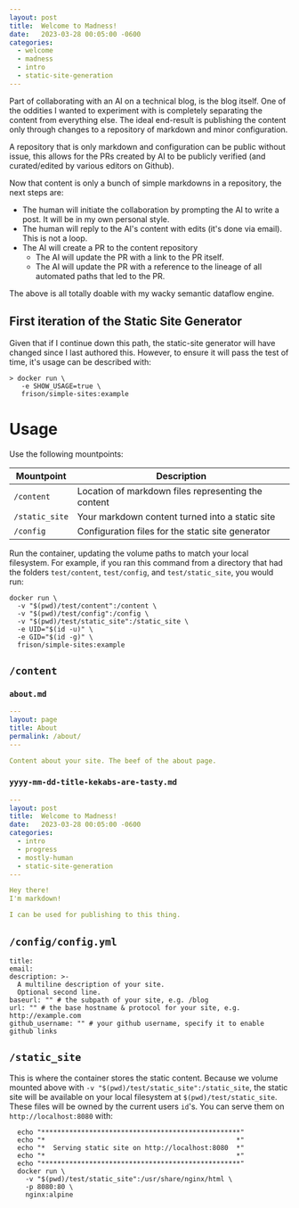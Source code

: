 ```yaml
---
layout: post
title:  Welcome to Madness!
date:   2023-03-28 00:05:00 -0600
categories:
  - welcome
  - madness
  - intro
  - static-site-generation
---
```


Part of collaborating with an AI on a technical blog, is the blog itself. One of the oddities I wanted to experiment with is completely separating the content from everything else. The ideal end-result is publishing the content only through changes to a repository of markdown and minor configuration.

A repository that is only markdown and configuration can be public without issue, this allows for the PRs created by AI to be publicly verified (and curated/edited by various editors on Github).

Now that content is only a bunch of simple markdowns in a repository, the next steps are:
- The human will initiate the collaboration by prompting the AI to write a post. It will be in my own personal style.
- The human will reply to the AI's content with edits (it's done via email). This is not a loop.
- The AI will create a PR to the content repository
  - The AI will update the PR with a link to the PR itself.
  - The AI will update the PR with a reference to the lineage of all automated paths that led to the PR.

The above is all totally doable with my wacky semantic dataflow engine.

## First iteration of the Static Site Generator

Given that if I continue down this path, the static-site generator will have changed since I last authored this. However, to ensure it will pass the test of time, it's usage can be described with:

``` shell
> docker run \
   -e SHOW_USAGE=true \
   frison/simple-sites:example
```

Usage
=====

Use the following mountpoints:

|  Mountpoint   | Description                                         |
| ------------- | --------------------------------------------------- |
| `/content`    | Location of markdown files representing the content |
| `/static_site`| Your markdown content turned into a static site     |
| `/config`     | Configuration files for the static site generator   |

Run the container, updating the volume paths to match your local
filesystem. For example, if you ran this command from a directory that
had the folders `test/content`, `test/config`, and `test/static_site`,
you would run:

``` shell
docker run \
  -v "$(pwd)/test/content":/content \
  -v "$(pwd)/test/config":/config \
  -v "$(pwd)/test/static_site":/static_site \
  -e UID="$(id -u)" \
  -e GID="$(id -g)" \
  frison/simple-sites:example
```

## `/content`

### `about.md`

``` yaml
---
layout: page
title: About
permalink: /about/
---

Content about your site. The beef of the about page.

```

### `yyyy-mm-dd-title-kekabs-are-tasty.md`

``` yaml
---
layout: post
title:  Welcome to Madness!
date:   2023-03-28 00:05:00 -0600
categories:
  - intro
  - progress
  - mostly-human
  - static-site-generation
---

Hey there!
I'm markdown!

I can be used for publishing to this thing.
```

## `/config/config.yml`

```
title:
email:
description: >-
  A multiline description of your site.
  Optional second line.
baseurl: "" # the subpath of your site, e.g. /blog
url: "" # the base hostname & protocol for your site, e.g. http://example.com
github_username: "" # your github username, specify it to enable github links
```

## `/static_site`

This is where the container stores the static content. Because we volume mounted above with `-v "$(pwd)/test/static_site":/static_site`, the static site will be available on your local filesystem at `$(pwd)/test/static_site`. These files will be owned by the current users `id`'s. You can serve them on `http://localhost:8080` with:

``` shell
  echo "**************************************************"
  echo "*                                                *"
  echo "*  Serving static site on http://localhost:8080  *"
  echo "*                                                *"
  echo "**************************************************"
  docker run \
    -v "$(pwd)/test/static_site":/usr/share/nginx/html \
    -p 8080:80 \
    nginx:alpine
```
